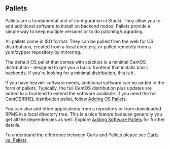 ## Pallets

Pallets are a fundamental unit of configuration in Stacki. They allow you to add additional software to install on backend nodes. Pallets provide a simple way to keep multiple versions or to do patching/upgrading.

All pallets come in ISO format. They can be pulled from the web for OS distributions, created from a local directory, or pulled remotely from a  yum/zypper repository by mirroring.

The default OS pallet that comes with stackios is a minimal CentOS distribution - designed to get you a basic frontend that installs basic backends. If you're looking for a minimal distribution, this is it.

If you have heavier software needs, additional software can be added in the form of pallets. Typically, the full CentOS distribution plus updates are added to a frontend to extend the software available. If you need the full CentOS/RHEL distribution pallet, follow [Adding OS Pallets](Adding-OS-Pallets).

You can also add other applications from a repository or from downloaded RPMS in a local directory tree. This is a nice feature because generally you get all the dependencies as well. Explore [Adding Software Pallets](Adding-Software-Pallets) for further details.

To understand the difference between Carts and Pallets please see [Carts vs. Pallets](Carts-vs-Pallets).
